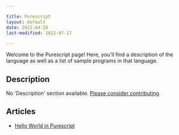 ```yaml
---

title: Purescript
layout: default
date: 2022-04-28
last-modified: 2022-07-17

---
```


Welcome to the Purescript page! Here, you'll find a description of the language as well as a list of sample programs in that language.

## Description

No 'Description' section available. [Please consider contributing](https://github.com/TheRenegadeCoder/sample-programs-website).

## Articles

- [Hello World in Purescript](https://sampleprograms.io/projects/hello-world/purescript)